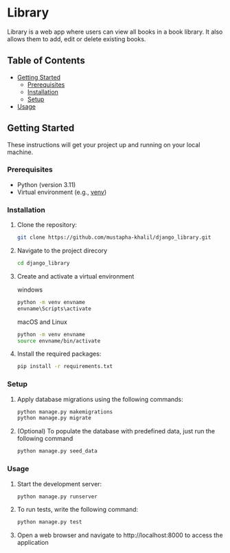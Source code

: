 # Library

Library is a web app where users can view all books in a book library. It also allows them to add, edit or delete existing books.

## Table of Contents

- [Getting Started](#getting-started)
  - [Prerequisites](#prerequisites)
  - [Installation](#installation)
  - [Setup](#setup)
- [Usage](#usage)

## Getting Started

These instructions will get your project up and running on your local machine.

### Prerequisites

- Python (version 3.11)
- Virtual environment (e.g., [venv](https://docs.python.org/3/library/venv.html))

### Installation

1. Clone the repository:

   ```bash
   git clone https://github.com/mustapha-khalil/django_library.git
   ```

2. Navigate to the project direcory

   ```bash
   cd django_library
   ```

3. Create and activate a virtual environment

   windows

   ```bash
   python -m venv envname
   envname\Scripts\activate
   ```

   macOS and Linux

   ```bash
   python -m venv envname
   source envname/bin/activate
   ```

4. Install the required packages:

   ```bash
   pip install -r requirements.txt
   ```

### Setup

1. Apply database migrations using the following commands:

   ```bash
   python manage.py makemigrations
   python manage.py migrate
   ```

2. (Optional) To populate the database with predefined data, just run the following command

   ```bash
   python manage.py seed_data
   ```

### Usage

1. Start the development server:

   ```bash
   python manage.py runserver
   ```

2. To run tests, write the following command:

   ```bash
   python manage.py test

   ```

3. Open a web browser and navigate to http://localhost:8000 to access the application

